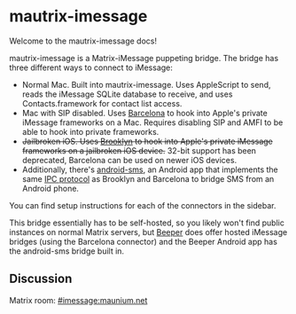 # mautrix-imessage
Welcome to the mautrix-imessage docs!

mautrix-imessage is a Matrix-iMessage puppeting bridge. The bridge has three
different ways to connect to iMessage:

* Normal Mac. Built into mautrix-imessage. Uses AppleScript to send, reads the
  iMessage SQLite database to receive, and uses Contacts.framework for contact
  list access.
* Mac with SIP disabled. Uses [Barcelona] to hook into Apple's private iMessage
  frameworks on a Mac. Requires disabling SIP and AMFI to be able to hook into
  private frameworks.
* ~~Jailbroken iOS. Uses [Brooklyn] to hook into Apple's private iMessage
  frameworks on a jailbroken iOS device.~~ 32-bit support has been deprecated,
  Barcelona can be used on newer iOS devices.
* Additionally, there's [android-sms], an Android app that implements the same
  [IPC protocol] as Brooklyn and Barcelona to bridge SMS from an Android phone.

You can find setup instructions for each of the connectors in the sidebar.

This bridge essentially has to be self-hosted, so you likely won't find public
instances on normal Matrix servers, but [Beeper](https://www.beeper.com) does
offer hosted iMessage bridges (using the Barcelona connector) and the Beeper
Android app has the android-sms bridge built in.

[Barcelona]: https://github.com/beeper/barcelona
[Brooklyn]: https://github.com/EthanRDoesMC/Brooklyn
[android-sms]: https://gitlab.com/beeper/android-sms
[IPC protocol]: https://github.com/mautrix/imessage/blob/master/imessage/ios/ipc.md

## Discussion
Matrix room: [#imessage:maunium.net](https://matrix.to/#/#imessage:maunium.net)
